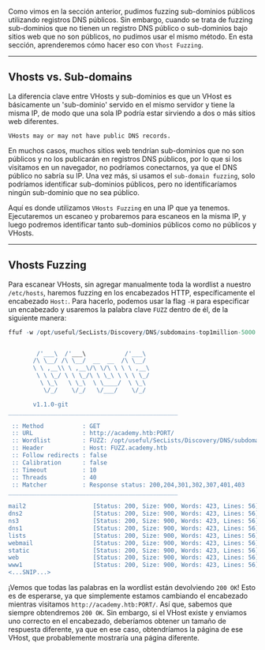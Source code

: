 Como vimos en la sección anterior, pudimos fuzzing sub-dominios públicos utilizando registros DNS públicos. Sin embargo, cuando se trata de fuzzing sub-dominios que no tienen un registro DNS público o sub-dominios bajo sitios web que no son públicos, no pudimos usar el mismo método. En esta sección, aprenderemos cómo hacer eso con `Vhost Fuzzing`.

---

## Vhosts vs. Sub-domains

La diferencia clave entre VHosts y sub-dominios es que un VHost es básicamente un 'sub-dominio' servido en el mismo servidor y tiene la misma IP, de modo que una sola IP podría estar sirviendo a dos o más sitios web diferentes.

`VHosts may or may not have public DNS records.`

En muchos casos, muchos sitios web tendrían sub-dominios que no son públicos y no los publicarán en registros DNS públicos, por lo que si los visitamos en un navegador, no podríamos conectarnos, ya que el DNS público no sabría su IP. Una vez más, si usamos el `sub-domain fuzzing`, solo podríamos identificar sub-dominios públicos, pero no identificaríamos ningún sub-dominio que no sea público.

Aquí es donde utilizamos `VHosts Fuzzing` en una IP que ya tenemos. Ejecutaremos un escaneo y probaremos para escaneos en la misma IP, y luego podremos identificar tanto sub-dominios públicos como no públicos y VHosts.

---

## Vhosts Fuzzing

Para escanear VHosts, sin agregar manualmente toda la wordlist a nuestro `/etc/hosts`, haremos fuzzing en los encabezados HTTP, específicamente el encabezado `Host:`. Para hacerlo, podemos usar la flag `-H` para especificar un encabezado y usaremos la palabra clave `FUZZ` dentro de él, de la siguiente manera:

```r
ffuf -w /opt/useful/SecLists/Discovery/DNS/subdomains-top1million-5000.txt:FUZZ -u http://academy.htb:PORT/ -H 'Host: FUZZ.academy.htb'


        /'___\  /'___\           /'___\       
       /\ \__/ /\ \__/  __  __  /\ \__/       
       \ \ ,__\\ \ ,__\/\ \/\ \ \ \ ,__\      
        \ \ \_/ \ \ \_/\ \ \_\ \ \ \ \_/      
         \ \_\   \ \_\  \ \____/  \ \_\       
          \/_/    \/_/   \/___/    \/_/       

       v1.1.0-git
________________________________________________

 :: Method           : GET
 :: URL              : http://academy.htb:PORT/
 :: Wordlist         : FUZZ: /opt/useful/SecLists/Discovery/DNS/subdomains-top1million-5000.txt
 :: Header           : Host: FUZZ.academy.htb
 :: Follow redirects : false
 :: Calibration      : false
 :: Timeout          : 10
 :: Threads          : 40
 :: Matcher          : Response status: 200,204,301,302,307,401,403
________________________________________________

mail2                   [Status: 200, Size: 900, Words: 423, Lines: 56]
dns2                    [Status: 200, Size: 900, Words: 423, Lines: 56]
ns3                     [Status: 200, Size: 900, Words: 423, Lines: 56]
dns1                    [Status: 200, Size: 900, Words: 423, Lines: 56]
lists                   [Status: 200, Size: 900, Words: 423, Lines: 56]
webmail                 [Status: 200, Size: 900, Words: 423, Lines: 56]
static                  [Status: 200, Size: 900, Words: 423, Lines: 56]
web                     [Status: 200, Size: 900, Words: 423, Lines: 56]
www1                    [Status: 200, Size: 900, Words: 423, Lines: 56]
<...SNIP...>
```

¡Vemos que todas las palabras en la wordlist están devolviendo `200 OK`! Esto es de esperarse, ya que simplemente estamos cambiando el encabezado mientras visitamos `http://academy.htb:PORT/`. Así que, sabemos que siempre obtendremos `200 OK`. Sin embargo, si el VHost existe y enviamos uno correcto en el encabezado, deberíamos obtener un tamaño de respuesta diferente, ya que en ese caso, obtendríamos la página de ese VHost, que probablemente mostraría una página diferente.